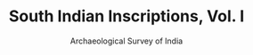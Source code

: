 ---
title: "South Indian Inscriptions, Vol. I"
author: ["Archaeological Survey of India"]
year: 1890
language: ["English"]
genre: ["Historical Literature"]
description: "South Indian Inscriptions, Vol. I by Archaeological Survey of India (1890) - A significant work from the Colonial India - British Raj, representing an important contribution to Indian literary and cultural heritage. Digitally preserved and freely available for research, education, and cultural appreciation."
collections: ['modern-literature']
sources:
  - name: "Internet Archive"
    url: "https://archive.org/details/southindianinscr014359mbp"
    type: "other"
  - name: "Internet Archive"
    url: "https://archive.org/details/bmshri.southindiainscri0000unse_l2x7"
    type: "other"
references:
  - name: "Wikipedia: South Indian Inscriptions"
    url: "https://en.wikipedia.org/wiki/South_Indian_Inscriptions"
    type: "wikipedia"
  - name: "Wikipedia: Archaeological Survey of India"
    url: "https://en.wikipedia.org/wiki/Archaeological_Survey_of_India"
    type: "wikipedia"
  - name: "Open Library: South Indian Inscriptions, Vol."
    url: "https://openlibrary.org/search?q=South+Indian+Inscriptions+Vol+I+year+Archaeological+Survey+of+India"
    type: "other"
featured: false
publishDate: 2025-10-30
tags: ['classical', 'literature']
---